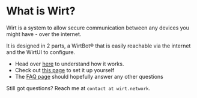 # What is Wirt?

Wirt is a system to allow secure communication between any devices you might have - over the internet.

It is designed in 2 parts, a WirtBot® that is easily reachable via the internet and the WirtUI to configure.

- Head over [here](/docs/how-does-it-work) to understand how it works.
- Check out [this page](/docs/setup) to set it up yourself
- The [FAQ page](/docs/setup) should hopefully answer any other questions

Still got questions? Reach me at `contact at wirt.network`.
